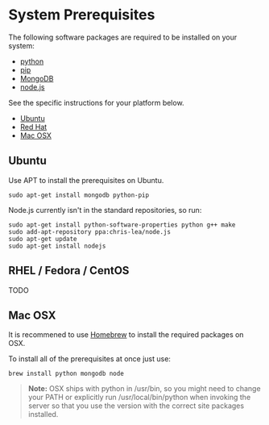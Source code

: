 # System Prerequisites

The following software packages are required to be installed on your system:

* [python](http://python.org/)
* [pip](https://pypi.python.org/pypi/pip)
* [MongoDB](http://www.mongodb.org/)
* [node.js](http://nodejs.org/)

See the specific instructions for your platform below.

* [Ubuntu](#ubuntu)
* [Red Hat](#rhel--fedora--centos)
* [Mac OSX](#mac-osx)

## Ubuntu

Use APT to install the prerequisites on Ubuntu.

    sudo apt-get install mongodb python-pip

Node.js currently isn't in the standard repositories, so run:

    sudo apt-get install python-software-properties python g++ make
    sudo add-apt-repository ppa:chris-lea/node.js
    sudo apt-get update
    sudo apt-get install nodejs

## RHEL / Fedora / CentOS

TODO

## Mac OSX

It is recommened to use [Homebrew](http://brew.sh/) to install the required packages on OSX.

To install all of the prerequisites at once just use:

    brew install python mongodb node

> __Note:__ OSX ships with python in /usr/bin, so you might need to change your PATH or
> explicitly run /usr/local/bin/python when invoking the server so that you use the version
> with the correct site packages installed.
